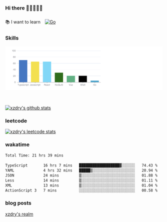 ### Hi there 👋👋👋👋👋

 :books: I want to learn <a href="https://go.dev/" target="_blank"><img style="margin: 10px" src="https://profilinator.rishav.dev/skills-assets/go-original.svg" alt="Go" height="50" /></a>  

### Skills
![](img/2022-09-05-22-04-20.png)

<br />

[![xzdry's github stats](https://github-readme-stats.vercel.app/api?username=xzdry&count_private=true&show_icons=true&theme=vue)](https://github.com/xzdry)

### leetcode
[![xzdry's leetcode stats](https://leetcard.jacoblin.cool/xzdry-2?theme=light&font=Anek%20Kannada&site=cn)](https://leetcode.cn/u/xzdry-2/)

### wakatime
<!--START_SECTION:waka-->

```text
Total Time: 21 hrs 39 mins

TypeScript       16 hrs 7 mins   ██████████████████▓░░░░░░   74.43 %
YAML             4 hrs 32 mins   █████▒░░░░░░░░░░░░░░░░░░░   20.94 %
JSON             24 mins         ▒░░░░░░░░░░░░░░░░░░░░░░░░   01.88 %
Less             14 mins         ▒░░░░░░░░░░░░░░░░░░░░░░░░   01.11 %
XML              13 mins         ▒░░░░░░░░░░░░░░░░░░░░░░░░   01.04 %
ActionScript 3   7 mins          ░░░░░░░░░░░░░░░░░░░░░░░░░   00.58 %
```

<!--END_SECTION:waka-->

### blog posts
[xzdry's realm](https://www.justdry.net/)
